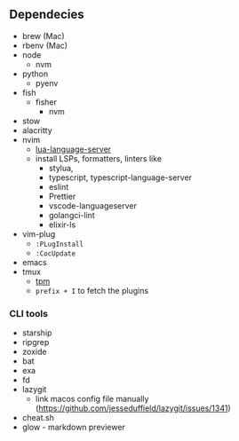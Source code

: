 ## Dependecies

- brew (Mac)
- rbenv (Mac)
- node
  - nvm
- python
  - pyenv
- fish
  - fisher
    - nvm
- stow
- alacritty
- nvim
  - [lua-language-server](https://github.com/sumneko/lua-language-server/wiki/Getting-Started)
  - install LSPs, formatters, linters like
    - stylua,
    - typescript, typescript-language-server
    - eslint
    - Prettier
    - vscode-languageserver
    - golangci-lint
    - elixir-ls
- vim-plug
  - `:PLugInstall`
  - `:CocUpdate`
- emacs
- tmux
  - [tpm](https://github.com/tmux-plugins/tpm)
  - `prefix + I` to fetch the plugins

### CLI tools

- starship
- ripgrep
- zoxide
- bat
- exa
- fd
- lazygit
  - link macos config file manually (https://github.com/jesseduffield/lazygit/issues/1341)
- cheat.sh
- glow - markdown previewer
